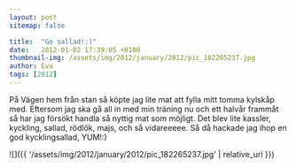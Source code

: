 ```yaml
---
layout: post
sitemap: false

title:  "Go sallad!:)"
date:   2012-01-02 17:39:05 +0100
thumbnail-img: /assets/img/2012/january/2012/pic_182265237.jpg
author: Eva
tags: [2012]
---
```


På Vägen hem från stan så köpte jag lite mat att fylla mitt tomma kylskåp med. Eftersom jag ska gå all in med min träning nu och ett halvår frammåt så har jag försökt handla så nyttig mat som möjligt. Det blev lite kassler, kyckling, sallad, rödlök, majs, och så vidareeeee. Så då hackade jag ihop en god kycklingsallad, YUM!:)

![]({{ '/assets/img/2012/january/2012/pic_182265237.jpg'  | relative_url }})

